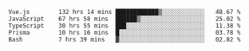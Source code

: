 <!--START_SECTION:waka-->

```text
Vue.js        132 hrs 14 mins ████████████▒░░░░░░░░░░░░   48.67 %
JavaScript    67 hrs 58 mins  ██████▒░░░░░░░░░░░░░░░░░░   25.02 %
TypeScript    30 hrs 55 mins  ███░░░░░░░░░░░░░░░░░░░░░░   11.38 %
Prisma        10 hrs 16 mins  █░░░░░░░░░░░░░░░░░░░░░░░░   03.78 %
Bash          7 hrs 39 mins   ▓░░░░░░░░░░░░░░░░░░░░░░░░   02.82 %
```

<!--END_SECTION:waka-->
